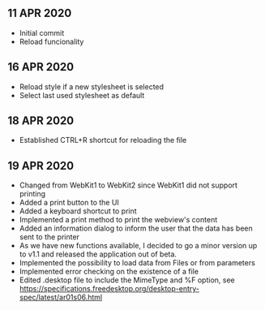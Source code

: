 ## 11 APR 2020
* Initial commit
* Reload funcionality

## 16 APR 2020
* Reload style if a new stylesheet is selected
* Select last used stylesheet as default

## 18 APR 2020
* Established CTRL+R shortcut for reloading the file

## 19 APR 2020
* Changed from WebKit1 to WebKit2 since WebKit1 did not support printing
* Added a print button to the UI
* Added a keyboard shortcut to print
* Implemented a print method to print the webview's content
* Added an information dialog to inform the user that the data has been sent to the printer
* As we have new functions available, I decided to go a minor version up to v1.1 and released the application out of beta.
* Implemented the possibility to load data from Files or from parameters
* Implemented error checking on the existence of a file
* Edited .desktop file to include the MimeType and %F option, see https://specifications.freedesktop.org/desktop-entry-spec/latest/ar01s06.html
